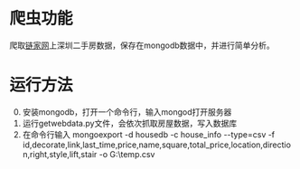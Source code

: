 爬虫功能
======

爬取[链家网](https://sz.lianjia.com/ershoufang/)上深圳二手房数据，保存在mongodb数据中，并进行简单分析。

运行方法
======
0. 安装mongodb，打开一个命令行，输入mongod打开服务器
1. 运行getwebdata.py文件，会依次抓取房屋数据，写入数据库
2. 在命令行输入
    mongoexport -d housedb -c house_info --type=csv -f   
    id,decorate,link,last_time,price,name,square,total_price,location,direction,right,style,lift,stair -o G:\temp.csv
    

